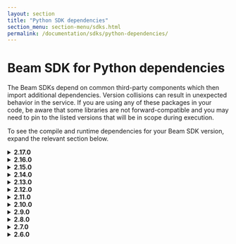 ```yaml
---
layout: section
title: "Python SDK dependencies"
section_menu: section-menu/sdks.html
permalink: /documentation/sdks/python-dependencies/
---
```

<!--
Licensed under the Apache License, Version 2.0 (the "License");
you may not use this file except in compliance with the License.
You may obtain a copy of the License at

http://www.apache.org/licenses/LICENSE-2.0

Unless required by applicable law or agreed to in writing, software
distributed under the License is distributed on an "AS IS" BASIS,
WITHOUT WARRANTIES OR CONDITIONS OF ANY KIND, either express or implied.
See the License for the specific language governing permissions and
limitations under the License.
-->

# Beam SDK for Python dependencies

The Beam SDKs depend on common third-party components which then
import additional dependencies. Version collisions can result in unexpected
behavior in the service. If you are using any of these packages in your code, be
aware that some libraries are not forward-compatible and you may need to pin to
the listed versions that will be in scope during execution.

<p>To see the compile and runtime dependencies for your Beam SDK version, expand
the relevant section below.</p>

<details><summary markdown="span"><b>2.17.0</b></summary>

<p>Beam SDK for Python 2.17.0 has the following compile and runtime dependencies.</p>

<table class="table-bordered table-striped">
<tr><th>Package</th><th>Version</th></tr>
  <tr><td>avro-python3</td><td>&gt;=1.8.1,&lt;2.0.0; python_version &gt;= "3.0"</td></tr>
  <tr><td>avro</td><td>&gt;=1.8.1,&lt;2.0.0; python_version &lt; "3.0"</td></tr>
  <tr><td>cachetools</td><td>&gt;=3.1.0,&lt;4</td></tr>
  <tr><td>crcmod</td><td>&gt;=1.7,&lt;2.0</td></tr>
  <tr><td>dill</td><td>&gt;=0.3.0,&lt;0.3.1</td></tr>
  <tr><td>fastavro</td><td>&gt;=0.21.4,&lt;0.22</td></tr>
  <tr><td>funcsigs</td><td>&gt;=1.0.2,&lt;2; python_version &lt; "3.0"</td></tr>
  <tr><td>future</td><td>&gt;=0.16.0,&lt;1.0.0</td></tr>
  <tr><td>futures</td><td>&gt;=3.2.0,&lt;4.0.0; python_version &lt; "3.0"</td></tr>
  <tr><td>google-apitools</td><td>&gt;=0.5.28,&lt;0.5.29</td></tr>
  <tr><td>google-cloud-bigquery</td><td>&gt;=1.6.0,&lt;1.18.0</td></tr>
  <tr><td>google-cloud-bigtable</td><td>&gt;=0.31.1,&lt;1.1.0</td></tr>
  <tr><td>google-cloud-core</td><td>&gt;=0.28.1,&lt;2</td></tr>
  <tr><td>google-cloud-datastore</td><td>&gt;=1.7.1,&lt;1.8.0</td></tr>
  <tr><td>google-cloud-pubsub</td><td>&gt;=0.39.0,&lt;1.1.0</td></tr>
  <tr><td>googledatastore</td><td>&gt;=7.0.1,&lt;7.1; python_version &lt; "3.0"</td></tr>
  <tr><td>grpcio</td><td>&gt;=1.12.1,&lt;2</td></tr>
  <tr><td>hdfs</td><td>&gt;=2.1.0,&lt;3.0.0</td></tr>
  <tr><td>httplib2</td><td>&gt;=0.8,&lt;=0.12.0</td></tr>
  <tr><td>mock</td><td>&gt;=1.0.1,&lt;3.0.0</td></tr>
  <tr><td>oauth2client</td><td>&gt;=2.0.1,&lt;4</td></tr>
  <tr><td>proto-google-cloud-datastore-v1</td><td>&gt;=0.90.0,&lt;=0.90.4; python_version &lt; "3.0"</td></tr>
  <tr><td>protobuf</td><td>&gt;=3.5.0.post1,&lt;4</td></tr>
  <tr><td>pyarrow</td><td>&gt;=0.15.1,&lt;0.16.0; python_version &gt;= "3.0" or platform_system != "Windows"</td></tr>
  <tr><td>pydot</td><td>&gt;=1.2.0,&lt;2</td></tr>
  <tr><td>pymongo</td><td>&gt;=3.8.0,&lt;4.0.0</td></tr>
  <tr><td>python-dateutil</td><td>&gt;=2.8.0,&lt;3</td></tr>
  <tr><td>pytz</td><td>&gt;=2018.3</td></tr>
  <tr><td>pyvcf</td><td>&gt;=0.6.8,&lt;0.7.0; python_version &lt; "3.0"</td></tr>
  <tr><td>typing</td><td>&gt;=3.6.0,&lt;3.7.0; python_version &lt; "3.5.0"</td></tr>
</table>

</details>

<details><summary markdown="span"><b>2.16.0</b></summary>

<p>Beam SDK for Python 2.16.0 has the following compile and
  runtime dependencies.</p>

<table class="table-bordered table-striped">
  <tr><th>Package</th><th>Version</th></tr>
  <tr><td>avro-python3</td><td>&gt;=1.8.1,&lt;2.0.0; python_version &gt;= "3.0"</td></tr>
  <tr><td>avro</td><td>&gt;=1.8.1,&lt;2.0.0; python_version &lt; "3.0"</td></tr>
  <tr><td>cachetools</td><td>&gt;=3.1.0,&lt;4</td></tr>
  <tr><td>crcmod</td><td>&gt;=1.7,&lt;2.0</td></tr>
  <tr><td>dill</td><td>&gt;=0.3.0,&lt;0.3.1</td></tr>
  <tr><td>fastavro</td><td>&gt;=0.21.4,&lt;0.22</td></tr>
  <tr><td>funcsigs</td><td>&gt;=1.0.2,&lt;2; python_version &lt; "3.0"</td></tr>
  <tr><td>future</td><td>&gt;=0.16.0,&lt;1.0.0</td></tr>
  <tr><td>futures</td><td>&gt;=3.2.0,&lt;4.0.0; python_version &lt; "3.0"</td></tr>
  <tr><td>google-apitools</td><td>&gt;=0.5.28,&lt;0.5.29</td></tr>
  <tr><td>google-cloud-bigquery</td><td>&gt;=1.6.0,&lt;1.18.0</td></tr>
  <tr><td>google-cloud-bigtable</td><td>&gt;=0.31.1,&lt;1.1.0</td></tr>
  <tr><td>google-cloud-core</td><td>&gt;=0.28.1,&lt;2</td></tr>
  <tr><td>google-cloud-datastore</td><td>&gt;=1.7.1,&lt;1.8.0</td></tr>
  <tr><td>google-cloud-pubsub</td><td>&gt;=0.39.0,&lt;1.1.0</td></tr>
  <tr><td>googledatastore</td><td>&gt;=7.0.1,&lt;7.1; python_version &lt; "3.0"</td></tr>
  <tr><td>grpcio</td><td>&gt;=1.12.1,&lt;2</td></tr>
  <tr><td>hdfs</td><td>&gt;=2.1.0,&lt;3.0.0</td></tr>
  <tr><td>httplib2</td><td>&gt;=0.8,&lt;=0.12.0</td></tr>
  <tr><td>mock</td><td>&gt;=1.0.1,&lt;3.0.0</td></tr>
  <tr><td>oauth2client</td><td>&gt;=2.0.1,&lt;4</td></tr>
  <tr><td>proto-google-cloud-datastore-v1</td><td>&gt;=0.90.0,&lt;=0.90.4; python_version &lt; "3.0"</td></tr>
  <tr><td>protobuf</td><td>&gt;=3.5.0.post1,&lt;4</td></tr>
  <tr><td>pyarrow</td><td>&gt;=0.11.1,&lt;0.15.0; python_version &gt;= "3.0" or platform_system != "Windows"</td></tr>
  <tr><td>pydot</td><td>&gt;=1.2.0,&lt;2</td></tr>
  <tr><td>pymongo</td><td>&gt;=3.8.0,&lt;4.0.0</td></tr>
  <tr><td>python-dateutil</td><td>&gt;=2.8.0,&lt;3</td></tr>
  <tr><td>pytz</td><td>&gt;=2018.3</td></tr>
  <tr><td>pyvcf</td><td>&gt;=0.6.8,&lt;0.7.0; python_version &lt; "3.0"</td></tr>
  <tr><td>pyyaml</td><td>&gt;=3.12,&lt;4.0.0</td></tr>
  <tr><td>typing</td><td>&gt;=3.6.0,&lt;3.7.0; python_version &lt; "3.5.0"</td></tr>
</table>

</details>

<details><summary markdown="span"><b>2.15.0</b></summary>

<p>Beam SDK for Python 2.15.0 has the following compile and
  runtime dependencies.</p>
<table class="table-bordered table-striped">
  <tr><th>Package</th><th>Version</th></tr>
  <tr><td>avro-python3</td><td>&gt;=1.8.1,&lt;2.0.0; python_version &gt;= "3.0"</td></tr>
  <tr><td>avro</td><td>&gt;=1.8.1,&lt;2.0.0; python_version &lt; "3.0"</td></tr>
  <tr><td>cachetools</td><td>&gt;=3.1.0,&lt;4</td></tr>
  <tr><td>crcmod</td><td>&gt;=1.7,&lt;2.0</td></tr>
  <tr><td>dill</td><td>&gt;=0.2.9,&lt;0.2.10</td></tr>
  <tr><td>fastavro</td><td>&gt;=0.21.4,&lt;0.22</td></tr>
  <tr><td>future</td><td>&gt;=0.16.0,&lt;1.0.0</td></tr>
  <tr><td>futures</td><td>&gt;=3.2.0,&lt;4.0.0; python_version &lt; "3.0"</td></tr>
  <tr><td>google-apitools</td><td>&gt;=0.5.28,&lt;0.5.29</td></tr>
  <tr><td>google-cloud-bigquery</td><td>&gt;=1.6.0,&lt;1.18.0</td></tr>
  <tr><td>google-cloud-bigtable</td><td>&gt;=0.31.1,&lt;0.33.0</td></tr>
  <tr><td>google-cloud-core</td><td>&gt;=0.28.1,&lt;2</td></tr>
  <tr><td>google-cloud-datastore</td><td>&gt;=1.7.1,&lt;1.8.0</td></tr>
  <tr><td>google-cloud-pubsub</td><td>&gt;=0.39.0,&lt;0.40.0</td></tr>
  <tr><td>googledatastore</td><td>&gt;=7.0.1,&lt;7.1; python_version &lt; "3.0"</td></tr>
  <tr><td>grpcio</td><td>&gt;=1.8,&lt;2</td></tr>
  <tr><td>hdfs</td><td>&gt;=2.1.0,&lt;3.0.0</td></tr>
  <tr><td>httplib2</td><td>&gt;=0.8,&lt;=0.12.0</td></tr>
  <tr><td>mock</td><td>&gt;=1.0.1,&lt;3.0.0</td></tr>
  <tr><td>oauth2client</td><td>&gt;=2.0.1,&lt;4</td></tr>
  <tr><td>proto-google-cloud-datastore-v1</td><td>&gt;=0.90.0,&lt;=0.90.4; python_version &lt; "3.0"</td></tr>
  <tr><td>protobuf</td><td>&gt;=3.5.0.post1,&lt;4</td></tr>
  <tr><td>pyarrow</td><td>&gt;=0.11.1,&lt;0.15.0; python_version &gt;= "3.0" or platform_system != "Windows"</td></tr>
  <tr><td>pydot</td><td>&gt;=1.2.0,&lt;2</td></tr>
  <tr><td>pymongo</td><td>&gt;=3.8.0,&lt;4.0.0</td></tr>
  <tr><td>pytz</td><td>&gt;=2018.3</td></tr>
  <tr><td>pyvcf</td><td>&gt;=0.6.8,&lt;0.7.0; python_version &lt; "3.0"</td></tr>
  <tr><td>pyyaml</td><td>&gt;=3.12,&lt;4.0.0</td></tr>
  <tr><td>typing</td><td>&gt;=3.6.0,&lt;3.7.0; python_version &lt; "3.5.0"</td></tr>
</table>

</details>

<details><summary markdown="span"><b>2.14.0</b></summary>

<p>Beam SDK for Python 2.14.0 has the following compile and
  runtime dependencies.</p>
<table class="table-bordered table-striped">
  <tr><th>Package</th><th>Version</th></tr>
  <tr><td>avro-python3</td><td>&gt;=1.8.1,&lt;2.0.0; python_version &gt;= "3.0"</td></tr>
  <tr><td>avro</td><td>&gt;=1.8.1,&lt;2.0.0; python_version &lt; "3.0"</td></tr>
  <tr><td>cachetools</td><td>&gt;=3.1.0,&lt;4</td></tr>
  <tr><td>crcmod</td><td>&gt;=1.7,&lt;2.0</td></tr>
  <tr><td>dill</td><td>&gt;=0.2.9,&lt;0.2.10</td></tr>
  <tr><td>fastavro</td><td>&gt;=0.21.4,&lt;0.22</td></tr>
  <tr><td>future</td><td>&gt;=0.16.0,&lt;1.0.0</td></tr>
  <tr><td>futures</td><td>&gt;=3.2.0,&lt;4.0.0; python_version &lt; "3.0"</td></tr>
  <tr><td>google-apitools</td><td>&gt;=0.5.28,&lt;0.5.29</td></tr>
  <tr><td>google-cloud-bigquery</td><td>&gt;=1.6.0,&lt;1.7.0</td></tr>
  <tr><td>google-cloud-bigtable</td><td>&gt;=0.31.1,&lt;0.33.0</td></tr>
  <tr><td>google-cloud-core</td><td>&gt;=0.28.1,&lt;0.30.0</td></tr>
  <tr><td>google-cloud-datastore</td><td>&gt;=1.7.1,&lt;1.8.0</td></tr>
  <tr><td>google-cloud-pubsub</td><td>&gt;=0.39.0,&lt;0.40.0</td></tr>
  <tr><td>googledatastore</td><td>&gt;=7.0.1,&lt;7.1; python_version &lt; "3.0"</td></tr>
  <tr><td>grpcio</td><td>&gt;=1.8,&lt;2</td></tr>
  <tr><td>hdfs</td><td>&gt;=2.1.0,&lt;3.0.0</td></tr>
  <tr><td>httplib2</td><td>&gt;=0.8,&lt;=0.12.0</td></tr>
  <tr><td>mock</td><td>&gt;=1.0.1,&lt;3.0.0</td></tr>
  <tr><td>oauth2client</td><td>&gt;=2.0.1,&lt;4</td></tr>
  <tr><td>proto-google-cloud-datastore-v1</td><td>&gt;=0.90.0,&lt;=0.90.4; python_version &lt; "3.0"</td></tr>
  <tr><td>protobuf</td><td>&gt;=3.5.0.post1,&lt;4</td></tr>
  <tr><td>pyarrow</td><td>&gt;=0.11.1,&lt;0.15.0; python_version &gt;= "3.0" or platform_system != "Windows"</td></tr>
  <tr><td>pydot</td><td>&gt;=1.2.0,&lt;1.3</td></tr>
  <tr><td>pymongo</td><td>&gt;=3.8.0,&lt;4.0.0</td></tr>
  <tr><td>pytz</td><td>&gt;=2018.3</td></tr>
  <tr><td>pyvcf</td><td>&gt;=0.6.8,&lt;0.7.0; python_version &lt; "3.0"</td></tr>
  <tr><td>pyyaml</td><td>&gt;=3.12,&lt;4.0.0</td></tr>
  <tr><td>typing</td><td>&gt;=3.6.0,&lt;3.7.0; python_version &lt; "3.5.0"</td></tr>
</table>

</details>

<details><summary markdown="span"><b>2.13.0</b></summary>

<p>Beam SDK for Python 2.13.0 has the following compile and
  runtime dependencies.</p> 
 
<table class="table-bordered table-striped">
  <tr><th>Package</th><th>Version</th></tr>
  <tr><td>avro-python3</td><td>&gt;=1.8.1,&lt;2.0.0; python_version &gt;= "3.0"</td></tr>
  <tr><td>avro</td><td>&gt;=1.8.1,&lt;2.0.0; python_version &lt; "3.0"</td></tr>
  <tr><td>cachetools</td><td>&gt;=3.1.0,&lt;4</td></tr>
  <tr><td>crcmod</td><td>&gt;=1.7,&lt;2.0</td></tr>
  <tr><td>dill</td><td>&gt;=0.2.9,&lt;0.2.10</td></tr>
  <tr><td>fastavro</td><td>&gt;=0.21.4,&lt;0.22</td></tr>
  <tr><td>future</td><td>&gt;=0.16.0,&lt;1.0.0</td></tr>
  <tr><td>futures</td><td>&gt;=3.2.0,&lt;4.0.0; python_version &lt; "3.0"</td></tr>
  <tr><td>google-apitools</td><td>&gt;=0.5.28,&lt;0.5.29</td></tr>
  <tr><td>google-cloud-bigquery</td><td>&gt;=1.6.0,&lt;1.7.0</td></tr>
  <tr><td>google-cloud-bigtable</td><td>&gt;=0.31.1,&lt;0.33.0</td></tr>
  <tr><td>google-cloud-core</td><td>&gt;=0.28.1,&lt;0.30.0</td></tr>
  <tr><td>google-cloud-datastore</td><td>&gt;=1.7.1,&lt;1.8.0</td></tr>
  <tr><td>google-cloud-pubsub</td><td>&gt;=0.39.0,&lt;0.40.0</td></tr>
  <tr><td>googledatastore</td><td>&gt;=7.0.1,&lt;7.1; python_version &lt; "3.0"</td></tr>
  <tr><td>grpcio</td><td>&gt;=1.8,&lt;2</td></tr>
  <tr><td>hdfs</td><td>&gt;=2.1.0,&lt;3.0.0</td></tr>
  <tr><td>httplib2</td><td>&gt;=0.8,&lt;=0.12.0</td></tr>
  <tr><td>mock</td><td>&gt;=1.0.1,&lt;3.0.0</td></tr>
  <tr><td>oauth2client</td><td>&gt;=2.0.1,&lt;4</td></tr>
  <tr><td>proto-google-cloud-datastore-v1</td><td>&gt;=0.90.0,&lt;=0.90.4; python_version &lt; "3.0"</td></tr>
  <tr><td>protobuf</td><td>&gt;=3.5.0.post1,&lt;4</td></tr>
  <tr><td>pyarrow</td><td>&gt;=0.11.1,&lt;0.14.0; python_version &gt;= "3.0" or platform_system != "Windows"</td></tr>
  <tr><td>pydot</td><td>&gt;=1.2.0,&lt;1.3</td></tr>
  <tr><td>pytz</td><td>&gt;=2018.3</td></tr>
  <tr><td>pyvcf</td><td>&gt;=0.6.8,&lt;0.7.0; python_version &lt; "3.0"</td></tr>
  <tr><td>pyyaml</td><td>&gt;=3.12,&lt;4.0.0</td></tr>
  <tr><td>typing</td><td>&gt;=3.6.0,&lt;3.7.0; python_version &lt; "3.5.0"</td></tr>
</table>

</details>

<details><summary markdown="span"><b>2.12.0</b></summary>

<p>Beam SDK for Python 2.12.0 has the following compile and
  runtime dependencies.</p>

<table class="table-bordered table-striped">
  <tr><th>Package</th><th>Version</th></tr>
  <tr><td>avro-python3</td><td>&gt;=1.8.1,&lt;2.0.0; python_version &gt;= "3.0"</td></tr>
  <tr><td>avro</td><td>&gt;=1.8.1,&lt;2.0.0; python_version &lt; "3.0"</td></tr>
  <tr><td>crcmod</td><td>&gt;=1.7,&lt;2.0</td></tr>
  <tr><td>dill</td><td>&gt;=0.2.9,&lt;0.2.10</td></tr>
  <tr><td>fastavro</td><td>&gt;=0.21.4,&lt;0.22</td></tr>
  <tr><td>future</td><td>&gt;=0.16.0,&lt;1.0.0</td></tr>
  <tr><td>futures</td><td>&gt;=3.2.0,&lt;4.0.0; python_version &lt; "3.0"</td></tr>
  <tr><td>google-apitools</td><td>&gt;=0.5.26,&lt;0.5.27</td></tr>
  <tr><td>google-cloud-bigquery</td><td>&gt;=1.6.0,&lt;1.7.0</td></tr>
  <tr><td>google-cloud-bigtable</td><td>==0.31.1</td></tr>
  <tr><td>google-cloud-core</td><td>==0.28.1</td></tr>
  <tr><td>google-cloud-pubsub</td><td>==0.39.0</td></tr>
  <tr><td>googledatastore</td><td>&gt;=7.0.1,&lt;7.1; python_version &lt; "3.0"</td></tr>
  <tr><td>grpcio</td><td>&gt;=1.8,&lt;2</td></tr>
  <tr><td>hdfs</td><td>&gt;=2.1.0,&lt;3.0.0</td></tr>
  <tr><td>httplib2</td><td>&gt;=0.8,&lt;=0.11.3</td></tr>
  <tr><td>mock</td><td>&gt;=1.0.1,&lt;3.0.0</td></tr>
  <tr><td>oauth2client</td><td>&gt;=2.0.1,&lt;4</td></tr>
  <tr><td>proto-google-cloud-datastore-v1</td><td>&gt;=0.90.0,&lt;=0.90.4</td></tr>
  <tr><td>protobuf</td><td>&gt;=3.5.0.post1,&lt;4</td></tr>
  <tr><td>pyarrow</td><td>&gt;=0.11.1,&lt;0.12.0; python_version &gt;= "3.0" or platform_system != "Windows"</td></tr>
  <tr><td>pydot</td><td>&gt;=1.2.0,&lt;1.3</td></tr>
  <tr><td>pytz</td><td>&gt;=2018.3</td></tr>
  <tr><td>pyvcf</td><td>&gt;=0.6.8,&lt;0.7.0; python_version &lt; "3.0"</td></tr>
  <tr><td>pyyaml</td><td>&gt;=3.12,&lt;4.0.0</td></tr>
  <tr><td>typing</td><td>&gt;=3.6.0,&lt;3.7.0; python_version &lt; "3.5.0"</td></tr>
</table>

</details>

<details><summary markdown="span"><b>2.11.0</b></summary>

<p>Beam SDK for Python 2.11.0 has the following compile and
  runtime dependencies.</p>

<table class="table-bordered table-striped">
  <tr><th>Package</th><th>Version</th></tr>
  <tr><td>avro-python3</td><td>&gt;=1.8.1,&lt;2.0.0; python_version &gt;= "3.0"</td></tr>
  <tr><td>avro</td><td>&gt;=1.8.1,&lt;2.0.0; python_version &lt; "3.0"</td></tr>
  <tr><td>crcmod</td><td>&gt;=1.7,&lt;2.0</td></tr>
  <tr><td>dill</td><td>&gt;=0.2.9,&lt;0.2.10</td></tr>
  <tr><td>fastavro</td><td>&gt;=0.21.4,&lt;0.22</td></tr>
  <tr><td>future</td><td>&gt;=0.16.0,&lt;1.0.0</td></tr>
  <tr><td>futures</td><td>&gt;=3.2.0,&lt;4.0.0; python_version &lt; "3.0"</td></tr>
  <tr><td>google-apitools</td><td>&gt;=0.5.26,&lt;0.5.27</td></tr>
  <tr><td>google-cloud-bigquery</td><td>&gt;=1.6.0,&lt;1.7.0</td></tr>
  <tr><td>google-cloud-bigtable</td><td>==0.31.1</td></tr>
  <tr><td>google-cloud-core</td><td>==0.28.1</td></tr>
  <tr><td>google-cloud-pubsub</td><td>==0.39.0</td></tr>
  <tr><td>googledatastore</td><td>&gt;=7.0.1,&lt;7.1; python_version &lt; "3.0"</td></tr>
  <tr><td>grpcio</td><td>&gt;=1.8,&lt;2</td></tr>
  <tr><td>hdfs</td><td>&gt;=2.1.0,&lt;3.0.0</td></tr>
  <tr><td>httplib2</td><td>&gt;=0.8,&lt;=0.11.3</td></tr>
  <tr><td>mock</td><td>&gt;=1.0.1,&lt;3.0.0</td></tr>
  <tr><td>oauth2client</td><td>&gt;=2.0.1,&lt;4</td></tr>
  <tr><td>proto-google-cloud-datastore-v1</td><td>&gt;=0.90.0,&lt;=0.90.4</td></tr>
  <tr><td>protobuf</td><td>&gt;=3.5.0.post1,&lt;4</td></tr>
  <tr><td>pyarrow</td><td>&gt;=0.11.1,&lt;0.12.0; python_version &gt;= "3.0" or platform_system != "Windows"</td></tr>
  <tr><td>pydot</td><td>&gt;=1.2.0,&lt;1.3</td></tr>
  <tr><td>pytz</td><td>&gt;=2018.3</td></tr>
  <tr><td>pyvcf</td><td>&gt;=0.6.8,&lt;0.7.0; python_version &lt; "3.0"</td></tr>
  <tr><td>pyyaml</td><td>&gt;=3.12,&lt;4.0.0</td></tr>
  <tr><td>typing</td><td>&gt;=3.6.0,&lt;3.7.0; python_version &lt; "3.5.0"</td></tr>
</table>

</details>

<details><summary markdown="span"><b>2.10.0</b></summary>

<p>Beam SDK for Python 2.10.0 has the following compile and
  runtime dependencies.</p>

<table class="table-bordered table-striped">
  <tr><th>Package</th><th>Version</th></tr>
  <tr><td>avro-python3</td><td>&gt;=1.8.1,&lt;2.0.0; python_version &gt;= "3.0"</td></tr>
  <tr><td>avro</td><td>&gt;=1.8.1,&lt;2.0.0; python_version &lt; "3.0"</td></tr>
  <tr><td>crcmod</td><td>&gt;=1.7,&lt;2.0</td></tr>
  <tr><td>dill</td><td>&gt;=0.2.9,&lt;0.2.10</td></tr>
  <tr><td>fastavro</td><td>&gt;=0.21.4,&lt;0.22</td></tr>
  <tr><td>future</td><td>&gt;=0.16.0,&lt;1.0.0</td></tr>
  <tr><td>futures</td><td>&gt;=3.1.1,&lt;4.0.0</td></tr>
  <tr><td>google-apitools</td><td>&gt;=0.5.23,&lt;=0.5.24</td></tr>
  <tr><td>google-cloud-bigquery</td><td>&gt;=1.6.0,&lt;1.7.0</td></tr>
  <tr><td>google-cloud-pubsub</td><td>==0.39.0</td></tr>
  <tr><td>googledatastore</td><td>&gt;=7.0.1,&lt;7.1; python_version &lt; "3.0"</td></tr>
  <tr><td>grpcio</td><td>&gt;=1.8,&lt;2</td></tr>
  <tr><td>hdfs</td><td>&gt;=2.1.0,&lt;3.0.0</td></tr>
  <tr><td>httplib2</td><td>&gt;=0.8,&lt;=0.11.3</td></tr>
  <tr><td>mock</td><td>&gt;=1.0.1,&lt;3.0.0</td></tr>
  <tr><td>oauth2client</td><td>&gt;=2.0.1,&lt;4</td></tr>
  <tr><td>proto-google-cloud-datastore-v1</td><td>&gt;=0.90.0,&lt;=0.90.4</td></tr>
  <tr><td>protobuf</td><td>&gt;=3.5.0.post1,&lt;4</td></tr>
  <tr><td>pyarrow</td><td>&gt;=0.11.1,&lt;0.12.0; python_version &gt;= "3.0" or platform_system != "Windows"</td></tr>
  <tr><td>pydot</td><td>&gt;=1.2.0,&lt;1.3</td></tr>
  <tr><td>pytz</td><td>&gt;=2018.3</td></tr>
  <tr><td>pyvcf</td><td>&gt;=0.6.8,&lt;0.7.0</td></tr>
  <tr><td>pyyaml</td><td>&gt;=3.12,&lt;4.0.0</td></tr>
  <tr><td>typing</td><td>&gt;=3.6.0,&lt;3.7.0; python_version &lt; "3.5.0"</td></tr>
</table>

</details>

<details><summary markdown="span"><b>2.9.0</b></summary>

<p>Beam SDK for Python 2.9.0 has the following compile and
  runtime dependencies.</p>

<table class="table-bordered table-striped">
  <tr><th>Package</th><th>Version</th></tr>
  <tr><td>avro</td><td>&gt;=1.8.1, &lt;2.0.0</td></tr>
  <tr><td>crcmod</td><td>&gt;=1.7, &lt;2.0</td></tr>
  <tr><td>dill</td><td>&gt;=0.2.6, &lt;=0.2.8.2</td></tr>
  <tr><td>fastavro</td><td>&gt;=0.21.4, &lt;0.22</td></tr>
  <tr><td>future</td><td>&gt;=0.16.0, &lt;1.0.0</td></tr>
  <tr><td>futures</td><td>&gt;=3.1.1, &lt;4.0.0</td></tr>
  <tr><td>google-apitools</td><td>&gt;=0.5.23, &lt;0.5.24</td></tr>
  <tr><td>google-cloud-pubsub</td><td>==0.35.4</td></tr>
  <tr><td>google-cloud-bigquery</td><td>&gt;=1.6.0, &lt;1.7.0</td></tr>
  <tr><td>googledatastore</td><td>&gt;=7.0.1, &lt;7.1</td></tr>
  <tr><td>grpcio</td><td>&gt;=1.8, &lt;2</td></tr>
  <tr><td>hdfs</td><td>&gt;=2.1.0, &lt;3.0.0</td></tr>
  <tr><td>httplib2</td><td>&gt;=0.8, &lt;=0.11.3</td></tr>
  <tr><td>mock</td><td>&gt;=1.0.1, &lt;3.0.0</td></tr>
  <tr><td>nose</td><td>&gt;=1.3.7</td></tr>
  <tr><td>numpy</td><td>&gt;=1.14.3, &lt;2</td></tr>
  <tr><td>oauth2client</td><td>&gt;=2.0.1, &lt;4</td></tr>
  <tr><td>parameterized</td><td>&gt;=0.6.0, &lt;0.7.0</td></tr>
  <tr><td>proto-google-cloud-datastore-v1</td><td>&gt;=0.90.0, &lt;0.90.4</td></tr>
  <tr><td>protobuf</td><td>&gt;=3.5.0.post1, &lt;4</td></tr>
  <tr><td>pydot</td><td>&gt;=1.2.0, &lt;1.3</td></tr>
  <tr><td>pyhamcrest</td><td>&gt;=1.9, &lt;2.0</td></tr>
  <tr><td>pytz</td><td>&gt;=2018.3, &lt;=2018.4</td></tr>
  <tr><td>pyyaml</td><td>&gt;=3.12, &lt;4.0.0</td></tr>
  <tr><td>pyvcf</td><td>&gt;=0.6.8, &lt;0.7.0</td></tr>
  <tr><td>typing</td><td>&gt;=3.6.0, &lt;3.7.0</td></tr>
</table>

</details>

<details><summary markdown="span"><b>2.8.0</b></summary>

<p>Beam SDK for Python 2.8.0 has the following compile and
  runtime dependencies.</p>

<table class="table-bordered table-striped">
  <tr><th>Package</th><th>Version</th></tr>
  <tr><td>avro</td><td>&gt;=1.8.1, &lt;2.0.0</td></tr>
  <tr><td>crcmod</td><td>&gt;=1.7, &lt;2.0</td></tr>
  <tr><td>dill</td><td>&gt;=0.2.6, &lt;=0.2.8.2</td></tr>
  <tr><td>fastavro</td><td>&gt;=0.21.4, &lt;0.22</td></tr>
  <tr><td>future</td><td>&gt;=0.16.0, &lt;1.0.0</td></tr>
  <tr><td>futures</td><td>&gt;=3.1.1, &lt;4.0.0</td></tr>
  <tr><td>google-apitools</td><td>&gt;=0.5.18, &lt;0.5.20</td></tr>
  <tr><td>google-cloud-pubsub</td><td>==0.26.0</td></tr>
  <tr><td>google-cloud-bigquery</td><td>==0.25.0</td></tr>
  <tr><td>googledatastore</td><td>==7.0.1</td></tr>
  <tr><td>grpcio</td><td>&gt;=1.8, &lt;2</td></tr>
  <tr><td>hdfs</td><td>&gt;=2.1.0, &lt;3.0.0</td></tr>
  <tr><td>httplib2</td><td>&gt;=0.8, &lt;=0.11.3</td></tr>
  <tr><td>mock</td><td>&gt;=1.0.1, &lt;3.0.0</td></tr>
  <tr><td>nose</td><td>&gt;=1.3.7</td></tr>
  <tr><td>numpy</td><td>&gt;=1.14.3, &lt;2</td></tr>
  <tr><td>oauth2client</td><td>&gt;=2.0.1, &lt;5</td></tr>
  <tr><td>parameterized</td><td>&gt;=0.6.0, &lt;0.7.0</td></tr>
  <tr><td>proto-google-cloud-datastore-v1</td><td>&gt;=0.90.0, &lt;0.90.4</td></tr>
  <tr><td>proto-google-cloud-pubsub-v1</td><td>==0.15.4</td></tr>
  <tr><td>protobuf</td><td>&gt;=3.5.0.post1, &lt;4</td></tr>
  <tr><td>pydot</td><td>&gt;=1.2.0, &lt;1.3</td></tr>
  <tr><td>pyhamcrest</td><td>&gt;=1.9, &lt;2.0</td></tr>
  <tr><td>pytz</td><td>&gt;=2018.3, &lt;=2018.4</td></tr>
  <tr><td>pyyaml</td><td>&gt;=3.12, &lt;4.0.0</td></tr>
  <tr><td>pyvcf</td><td>&gt;=0.6.8, &lt;0.7.0</td></tr>
  <tr><td>typing</td><td>&gt;=3.6.0, &lt;3.7.0</td></tr>
</table>

</details>

<details><summary markdown="span"><b>2.7.0</b></summary>

<p>Beam SDK for Python 2.7.0 has the following compile and
  runtime dependencies.</p>

<table class="table-bordered table-striped">
  <tr><th>Package</th><th>Version</th></tr>
  <tr><td>avro</td><td>&gt;=1.8.1, &lt;2.0.0</td></tr>
  <tr><td>crcmod</td><td>&gt;=1.7, &lt;2.0</td></tr>
  <tr><td>dill</td><td>&gt;=0.2.6, &lt;=0.2.8.2</td></tr>
  <tr><td>fastavro</td><td>==0.19.7</td></tr>
  <tr><td>future</td><td>&gt;=0.16.0, &lt;1.0.0</td></tr>
  <tr><td>futures</td><td>&gt;=3.1.1, &lt;4.0.0</td></tr>
  <tr><td>google-apitools</td><td>&gt;=0.5.18, &lt;0.5.20</td></tr>
  <tr><td>google-cloud-pubsub</td><td>==0.26.0</td></tr>
  <tr><td>google-cloud-bigquery</td><td>==0.25.0</td></tr>
  <tr><td>googledatastore</td><td>==7.0.1</td></tr>
  <tr><td>grpcio</td><td>&gt;=1.8, &lt;2</td></tr>
  <tr><td>hdfs</td><td>&gt;=2.1.0, &lt;3.0.0</td></tr>
  <tr><td>httplib2</td><td>&gt;=0.8, &lt;=0.11.3</td></tr>
  <tr><td>mock</td><td>&gt;=1.0.1, &lt;3.0.0</td></tr>
  <tr><td>nose</td><td>&gt;=1.3.7</td></tr>
  <tr><td>numpy</td><td>&gt;=1.14.3, &lt;2</td></tr>
  <tr><td>oauth2client</td><td>&gt;=2.0.1, &lt;5</td></tr>
  <tr><td>proto-google-cloud-datastore-v1</td><td>&gt;=0.90.0, &lt;0.90.4</td></tr>
  <tr><td>proto-google-cloud-pubsub-v1</td><td>==0.15.4</td></tr>
  <tr><td>protobuf</td><td>&gt;=3.5.0.post1, &lt;4</td></tr>
  <tr><td>pydot</td><td>&gt;=1.2.0, &lt;1.3</td></tr>
  <tr><td>pyhamcrest</td><td>&gt;=1.9, &lt;2.0</td></tr>
  <tr><td>pytz</td><td>&gt;=2018.3, &lt;=2018.4</td></tr>
  <tr><td>pyyaml</td><td>&gt;=3.12, &lt;4.0.0</td></tr>
  <tr><td>pyvcf</td><td>&gt;=0.6.8, &lt;0.7.0</td></tr>
  <tr><td>six</td><td>&gt;=1.9, &lt;1.12</td></tr>
  <tr><td>typing</td><td>&gt;=3.6.0, &lt;3.7.0</td></tr>
</table>

</details>

<details><summary markdown="span"><b>2.6.0</b></summary>

<p>Beam SDK for Python 2.6.0 has the following compile and
  runtime dependencies.</p>

<table class="table-bordered table-striped">
  <tr><th>Package</th><th>Version</th></tr>
  <tr><td>avro</td><td>&gt;=1.8.1,&lt;2.0.0</td></tr>
  <tr><td>crcmod</td><td>&gt;=1.7,&lt;2.0</td></tr>
  <tr><td>dill</td><td>&gt;=0.2.6,&lt;=0.2.8.2</td></tr>
  <tr><td>future</td><td>&gt;=0.16.0,&lt;1.0.0</td></tr>
  <tr><td>futures</td><td>&gt;=3.1.1,&lt;4.0.0</td></tr>
  <tr><td>google-apitools</td><td>&gt;=0.5.18,&lt;=0.5.20</td></tr>
  <tr><td>google-cloud-bigquery</td><td>==0.25.0</td></tr>
  <tr><td>google-cloud-pubsub</td><td>==0.26.0</td></tr>
  <tr><td>googledatastore</td><td>==7.0.1</td></tr>
  <tr><td>grpcio</td><td>&gt;=1.8,&lt;2</td></tr>
  <tr><td>hdfs</td><td>&gt;=2.1.0,&lt;3.0.0</td></tr>
  <tr><td>httplib2</td><td>&gt;=0.8,&lt;=0.11.3</td></tr>
  <tr><td>mock</td><td>&gt;=1.0.1,&lt;3.0.0</td></tr>
  <tr><td>oauth2client</td><td>&gt;=2.0.1,&lt;5</td></tr>
  <tr><td>proto-google-cloud-datastore-v1</td><td>&gt;=0.90.0,&lt;=0.90.4</td></tr>
  <tr><td>proto-google-cloud-pubsub-v1</td><td>==0.15.4</td></tr>
  <tr><td>protobuf</td><td>&gt;=3.5.0.post1,&lt;4</td></tr>
  <tr><td>pydot</td><td>&gt;=1.2.0,&lt;1.3</td></tr>
  <tr><td>pytz</td><td>&gt;=2018.3,&lt;=2018.4</td></tr>
  <tr><td>pyvcf</td><td>&gt;=0.6.8,&lt;0.7.0</td></tr>
  <tr><td>pyyaml</td><td>&gt;=3.12,&lt;4.0.0</td></tr>
  <tr><td>six</td><td>&gt;=1.9,&lt;1.12</td></tr>
  <tr><td>typing</td><td>&gt;=3.6.0,&lt;3.7.0</td></tr>
</table>

</details>
